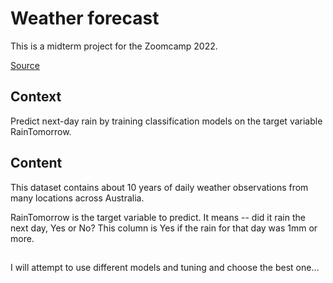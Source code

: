 # Weather forecast 
This is a midterm project for the Zoomcamp 2022. 

[Source](https://www.kaggle.com/datasets/jsphyg/weather-dataset-rattle-package)

## Context
Predict next-day rain by training classification models on the target variable RainTomorrow.

## Content
This dataset contains about 10 years of daily weather observations from many locations across Australia.

RainTomorrow is the target variable to predict. It means -- did it rain the next day, Yes or No? This column is Yes if the rain for that day was 1mm or more.

##
I will attempt to use different models and tuning and choose the best one...